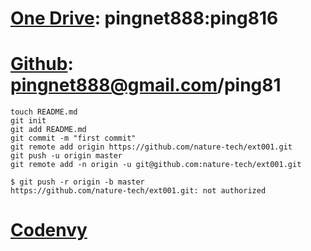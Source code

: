 # [One Drive](https://onedrive.live.com): pingnet888:ping816

# [Github](https://github.com/nature-tech/ext001): pingnet888@gmail.com/ping81
	touch README.md
	git init
	git add README.md
	git commit -m "first commit"
	git remote add origin https://github.com/nature-tech/ext001.git
	git push -u origin master
	git remote add -n origin -u git@github.com:nature-tech/ext001.git

	$ git push -r origin -b master
	https://github.com/nature-tech/ext001.git: not authorized

# [Codenvy](https://codenvy.com)


